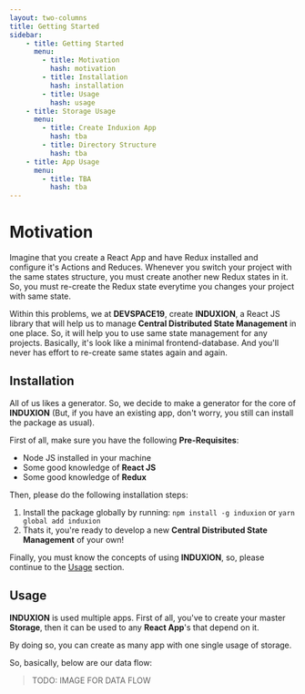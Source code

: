 ```yaml
---
layout: two-columns
title: Getting Started
sidebar:
    - title: Getting Started
      menu:
        - title: Motivation
          hash: motivation
        - title: Installation
          hash: installation
        - title: Usage
          hash: usage
    - title: Storage Usage
      menu:
        - title: Create Induxion App
          hash: tba
        - title: Directory Structure
          hash: tba
    - title: App Usage
      menu:
        - title: TBA
          hash: tba
---
```


# Motivation
Imagine that you create a React App and have Redux installed and configure it's Actions and Reduces. Whenever you switch your project with the same states structure, you must create another new Redux states in it. So, you must re-create the Redux state everytime you changes your project with same state.

Within this problems, we at __DEVSPACE19__, create __INDUXION__, a React JS library that will help us to manage __Central Distributed State Management__ in one place. So, it will help you to use same state management for any projects. Basically, it's look like a minimal frontend-database. And you'll never has effort to re-create same states again and again.

## Installation
All of us likes a generator. So, we decide to make a generator for the core of __INDUXION__ (But, if you have an existing app, don't worry, you still can install the package as usual).

First of all, make sure you have the following __Pre-Requisites__:
- Node JS installed in your machine
- Some good knowledge of __React JS__
- Some good knowledge of __Redux__

Then, please do the following installation steps:

1. Install the package globally by running: `npm install -g induxion` or `yarn global add induxion`
2. Thats it, you're ready to develop a new __Central Distributed State Management__ of your own!

Finally, you must know the concepts of using __INDUXION__, so, please continue to the [Usage](#usage) section.

## Usage
__INDUXION__ is used multiple apps. First of all, you've to create your master __Storage__, then it can be used to any __React App__'s that depend on it.

By doing so, you can create as many app with one single usage of storage.

So, basically, below are our data flow:

> TODO: IMAGE FOR DATA FLOW
